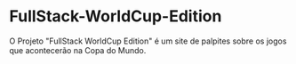 # FullStack-WorldCup-Edition
 O Projeto "FullStack WorldCup Edition" é um site de palpites sobre os jogos que acontecerão na Copa do Mundo.
